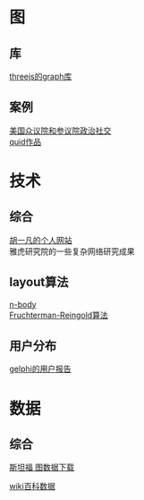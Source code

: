 # 图

## 库
[threejs的graph库](https://github.com/davidpiegza/Graph-Visualization)

## 案例
[美国众议院和参议院政治社交](http://daily.zhihu.com/story/4777354)<br>
[quid作品](https://vimeo.com/142282901)<br>





# 技术

## 综合

[胡一凡的个人网站](http://yifanhu.net/)<br>
雅虎研究院的一些复杂网络研究成果

## layout算法

[n-body](http://www.scholarpedia.org/article/N-body_simulations_(gravitational))<br>
[Fruchterman-Reingold算法](http://www.infoq.com/cn/articles/GraphX-Intro)<br>

## 用户分布

[gelphi的用户报告](https://gephi.wordpress.com/2016/02/06/a-close-look-at-the-gephi-user-community/)<br>







# 数据

## 综合
[斯坦福 图数据下载](https://snap.stanford.edu/data/#socnets)<br>

[wiki百科数据](https://datahub.io/dataset/dbpedia)<br>
